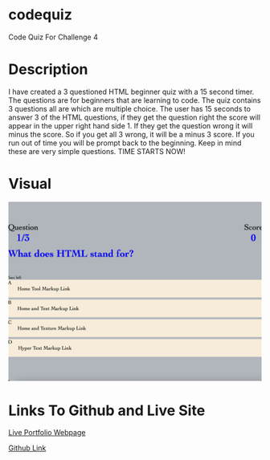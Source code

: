 # codequiz
Code Quiz For Challenge 4

# Description 
I have created a 3 questioned HTML beginner quiz with a 15 second timer. The questions are for beginners that are learning to code. The quiz contains 3 questions all are which are multiple choice. The user has 15 seconds to answer 3 of the HTML questions, if they get the question right the score will appear in the upper right hand side 1. If they get the question wrong it will minus the score. So if you get all 3 wrong, it will be a minus 3 score. If you run out of time you will be prompt back to the beginning. Keep in mind these are very simple questions. TIME STARTS NOW!

# Visual 

![The Password Generator application displays a red button to "Generate Password".](/images/screenshot.png)

# Links To Github and Live Site 
[Live Portfolio Webpage](https://ajenkinsynwa.github.io/codequiz-/)

[Github Link](https://github.com/ajenkinsynwa/codequiz-)
